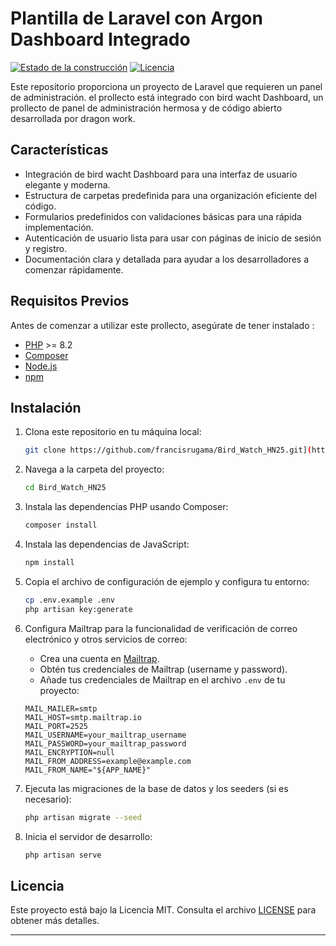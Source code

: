 # Plantilla de Laravel con Argon Dashboard Integrado

[![Estado de la construcción](https://img.shields.io/badge/estado-construcci%C3%B3n_exitosa-brightgreen.svg)](https://github.com/tuusuario/turepositorio)
[![Licencia](https://img.shields.io/badge/licencia-MIT-blue.svg)](https://opensource.org/licenses/MIT)

Este repositorio proporciona un proyecto de Laravel que requieren un panel de administración. el prollecto está integrado con bird wacht Dashboard, un prollecto de panel de administración hermosa y de código abierto desarrollada por dragon work.

## Características

- Integración de bird wacht Dashboard para una interfaz de usuario elegante y moderna.
- Estructura de carpetas predefinida para una organización eficiente del código.
- Formularios predefinidos con validaciones básicas para una rápida implementación.
- Autenticación de usuario lista para usar con páginas de inicio de sesión y registro.
- Documentación clara y detallada para ayudar a los desarrolladores a comenzar rápidamente.

## Requisitos Previos

Antes de comenzar a utilizar este prollecto, asegúrate de tener instalado :

- [PHP](https://www.php.net/) >= 8.2
- [Composer](https://getcomposer.org/)
- [Node.js](https://nodejs.org/)
- [npm](https://www.npmjs.com/)

## Instalación

1. Clona este repositorio en tu máquina local:

    ```bash
    git clone https://github.com/francisrugama/Bird_Watch_HN25.git](https://github.com/limberrodriguezCT/Argon.git
    ```

2. Navega a la carpeta del proyecto:

    ```bash
    cd Bird_Watch_HN25
    ```

3. Instala las dependencias PHP usando Composer:

    ```bash
    composer install
    ```

4. Instala las dependencias de JavaScript:

    ```bash
    npm install
    ```

5. Copia el archivo de configuración de ejemplo y configura tu entorno:

    ```bash
    cp .env.example .env
    php artisan key:generate
    ```

6. Configura Mailtrap para la funcionalidad de verificación de correo electrónico y otros servicios de correo:
   
   - Crea una cuenta en [Mailtrap](https://mailtrap.io/).
   - Obtén tus credenciales de Mailtrap (username y password).
   - Añade tus credenciales de Mailtrap en el archivo `.env` de tu proyecto:

    ```env
    MAIL_MAILER=smtp
    MAIL_HOST=smtp.mailtrap.io
    MAIL_PORT=2525
    MAIL_USERNAME=your_mailtrap_username
    MAIL_PASSWORD=your_mailtrap_password
    MAIL_ENCRYPTION=null
    MAIL_FROM_ADDRESS=example@example.com
    MAIL_FROM_NAME="${APP_NAME}"
    ```

7. Ejecuta las migraciones de la base de datos y los seeders (si es necesario):

    ```bash
    php artisan migrate --seed
    ```

8. Inicia el servidor de desarrollo:

    ```bash
    php artisan serve
    ```
## Licencia

Este proyecto está bajo la Licencia MIT. Consulta el archivo [LICENSE](LICENSE) para obtener más detalles.

---
